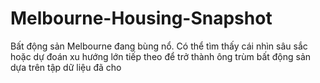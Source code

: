 # Melbourne-Housing-Snapshot

Bất động sản Melbourne đang bùng nổ. Có thể tìm thấy cái nhìn sâu sắc hoặc dự đoán xu hướng lớn tiếp theo để trở thành ông trùm bất động sản dựa trên tập dữ liệu đã cho 
